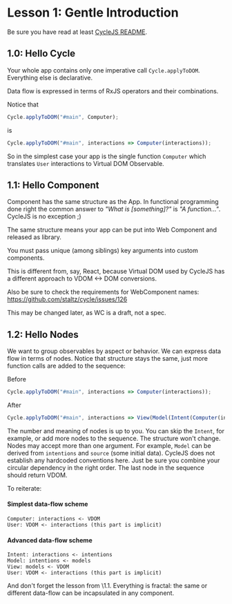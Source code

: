 # Lesson 1: Gentle Introduction

Be sure you have read at least [CycleJS README](https://github.com/staltz/cycle).

## 1.0: Hello Cycle <span id="1.0"/>

Your whole app contains only one imperative call `Cycle.applyToDOM`. Everything else is declarative.

Data flow is expressed in terms of RxJS operators and their combinations.

Notice that
```js
Cycle.applyToDOM("#main", Computer);
```
is
```js
Cycle.applyToDOM("#main", interactions => Computer(interactions));
```

So in the simplest case your app is the single function `Computer` which
translates `User` interactions to Virtual DOM Observable.

## 1.1: Hello Component <span id="1.1"/>

Component has the same structure as the App. In functional programming done right
the common answer to *"What is [something]?"* is *"A function..."*.
CycleJS is no exception ;)

The same structure means your app can be put into Web Component and released as library.

You must pass unique (among siblings) key arguments into custom components.

This is different from, say, React, because Virtual DOM used by CycleJS has a different approach
to VDOM <-> DOM conversions.

Also be sure to check the requirements for WebComponent names:
https://github.com/staltz/cycle/issues/126

This may be changed later, as WC is a draft, not a spec.

## 1.2: Hello Nodes <span id="1.2"/>

We want to group observables by aspect or behavior.
We can express data flow in terms of nodes. Notice that structure stays the same,
just more function calls are added to the sequence:

Before
```js
Cycle.applyToDOM("#main", interactions => Computer(interactions));
```

After
```js
Cycle.applyToDOM("#main", interactions => View(Model(Intent(Computer(interactions)))));
```

The number and meaning of nodes is up to you. You can skip the `Intent`, for example, or add more nodes to the sequence.
The structure won't change. Nodes may accept more than one argument. For example, `Model` can
be derived from `intentions` and `source` (some initial data).
CycleJS does not establish any hardcoded conventions here. Just be sure you combine
your circular dependency in the right order. The last node in the sequence should return VDOM.

To reiterate:

#### Simplest data-flow scheme
```
Computer: interactions <- VDOM
User: VDOM <- interactions (this part is implicit)
```

#### Advanced data-flow scheme
```
Intent: interactions <- intentions
Model: intentions <- models
View: models <- VDOM
User: VDOM <- interactions (this part is implicit)
```

And don't forget the lesson from \1.1. Everything is fractal: the same or different
data-flow can be incapsulated in any component.
